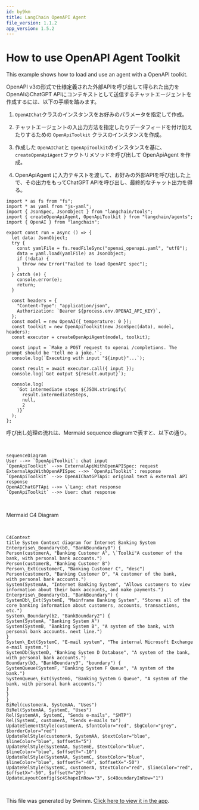 ```yaml
---
id: by9km
title: LangChain OpenAPI Agent
file_version: 1.1.2
app_version: 1.5.2
---
```


# How to use OpenAPI Agent Toolkit

This example shows how to load and use an agent with a OpenAPI toolkit.

OpenAPI v3の形式で仕様定義された外部APIを呼び出して得られた出力をOpenAIのChatGPT APIにコンテキストとして送信するチャットエージェントを作成するには、以下の手順を踏みます。

1.  `OpenAIChat`<swm-token data-swm-token=":langchain/src/llms/openai-chat.ts:81:4:4:`export class OpenAIChat extends LLM implements OpenAIInput {`"/>クラスのインスタンスをお好みのパラメータを指定して作成。

2.  チャットエージェントの入出力方法を指定したりデータフィードを付け加えたりするための `OpenApiToolkit` クラスのインスタンスを作成。

3.  作成した `OpenAIChat`<swm-token data-swm-token=":langchain/src/llms/openai-chat.ts:81:4:4:`export class OpenAIChat extends LLM implements OpenAIInput {`"/>と `OpenApiToolkit`<swm-token data-swm-token=":langchain/src/agents/agent_toolkits/openapi/openapi.ts:30:4:4:`export class OpenApiToolkit extends RequestsToolkit {`"/>のインスタンスを基に、 `createOpenApiAgent`<swm-token data-swm-token=":langchain/src/agents/agent_toolkits/openapi/openapi.ts:48:4:4:`export function createOpenApiAgent(`"/>ファクトリメソッドを呼び出して OpenApiAgent を作成。

4.  OpenApiAgent に入力テキストを渡して、お好みの外部APIを呼び出した上で、その出力をもってChatGPT APIを呼び出し、最終的なチャット出力を得る。

```
import * as fs from "fs";
import * as yaml from "js-yaml";
import { JsonSpec, JsonObject } from "langchain/tools";
import { createOpenApiAgent, OpenApiToolkit } from "langchain/agents";
import { OpenAI } from "langchain";

export const run = async () => {
  let data: JsonObject;
  try {
    const yamlFile = fs.readFileSync("openai_openapi.yaml", "utf8");
    data = yaml.load(yamlFile) as JsonObject;
    if (!data) {
      throw new Error("Failed to load OpenAPI spec");
    }
  } catch (e) {
    console.error(e);
    return;
  }

  const headers = {
    "Content-Type": "application/json",
    Authorization: `Bearer ${process.env.OPENAI_API_KEY}`,
  };
  const model = new OpenAI({ temperature: 0 });
  const toolkit = new OpenApiToolkit(new JsonSpec(data), model, headers);
  const executor = createOpenApiAgent(model, toolkit);

  const input = `Make a POST request to openai /completions. The prompt should be 'tell me a joke.'`;
  console.log(`Executing with input "${input}"...`);

  const result = await executor.call({ input });
  console.log(`Got output ${result.output}`);

  console.log(
    `Got intermediate steps ${JSON.stringify(
      result.intermediateSteps,
      null,
      2
    )}`
  );
};
```

呼び出し処理の流れは、Mermaid sequence diagramで表すと、以下の通り。

<br/>

<!--MERMAID {width:100}-->
```mermaid
sequenceDiagram
User -->> `OpenApiToolkit`: chat input
`OpenApiToolkit` -->> ExternalApiWithOpenAPISpec: request
ExternalApiWithOpenAPISpec -->> `OpenApiToolkit`: response
`OpenApiToolkit` -->> OpenAIChatGPTApi: original text & external API response
OpenAIChatGPTApi -->> \`Lang: chat response
`OpenApiToolkit` -->> User: chat response

```
<!--MCONTENT {content: "sequenceDiagram<br/>\nUser \\-\\-\\>> `OpenApiToolkit`<swm-token data-swm-token=\":langchain/src/agents/agent_toolkits/openapi/openapi.ts:30:4:4:`export class OpenApiToolkit extends RequestsToolkit {`\"/>: chat input<br/>\n`OpenApiToolkit`<swm-token data-swm-token=\":langchain/src/agents/agent_toolkits/openapi/openapi.ts:30:4:4:`export class OpenApiToolkit extends RequestsToolkit {`\"/> \\-\\-\\>> ExternalApiWithOpenAPISpec: request<br/>\nExternalApiWithOpenAPISpec \\-\\-\\>> `OpenApiToolkit`<swm-token data-swm-token=\":langchain/src/agents/agent_toolkits/openapi/openapi.ts:30:4:4:`export class OpenApiToolkit extends RequestsToolkit {`\"/>: response<br/>\n`OpenApiToolkit`<swm-token data-swm-token=\":langchain/src/agents/agent_toolkits/openapi/openapi.ts:30:4:4:`export class OpenApiToolkit extends RequestsToolkit {`\"/> \\-\\-\\>> OpenAIChatGPTApi: original text & external API response<br/>\nOpenAIChatGPTApi \\-\\-\\>> \\`Lang: chat response<br/>\n`OpenApiToolkit`<swm-token data-swm-token=\":langchain/src/agents/agent_toolkits/openapi/openapi.ts:30:4:4:`export class OpenApiToolkit extends RequestsToolkit {`\"/> \\-\\-\\>> User: chat response<br/>\n<br/>"} --->

<br/>

Mermaid C4 Diagram

<br/>

<!--MERMAID {width:50}-->
```mermaid
C4Context
title System Context diagram for Internet Banking System
Enterprise\_Boundary(b0, "BankBoundary0") {
Person(customerA, "Banking Customer A", \`Toolki"A customer of the bank, with personal bank accounts.")
Person(customerB, "Banking Customer B")
Person\_Ext(customerC, "Banking Customer C", "desc")
Person(customerD, "Banking Customer D", "A customer of the bank,
with personal bank accounts.")
System(SystemAA, "Internet Banking System", "Allows customers to view information about their bank accounts, and make payments.")
Enterprise\_Boundary(b1, "BankBoundary") {
SystemDb\_Ext(SystemE, "Mainframe Banking System", "Stores all of the core banking information about customers, accounts, transactions, etc.")
System\_Boundary(b2, "BankBoundary2") {
System(SystemA, "Banking System A")
System(SystemB, "Banking System B", "A system of the bank, with personal bank accounts. next line.")
}
System\_Ext(SystemC, "E-mail system", "The internal Microsoft Exchange e-mail system.")
SystemDb(SystemD, "Banking System D Database", "A system of the bank, with personal bank accounts.")
Boundary(b3, "BankBoundary3", "boundary") {
SystemQueue(SystemF, "Banking System F Queue", "A system of the bank.")
SystemQueue\_Ext(SystemG, "Banking System G Queue", "A system of the bank, with personal bank accounts.")
}
}
}
BiRel(customerA, SystemAA, "Uses")
BiRel(SystemAA, SystemE, "Uses")
Rel(SystemAA, SystemC, "Sends e-mails", "SMTP")
Rel(SystemC, customerA, "Sends e-mails to")
UpdateElementStyle(customerA, $fontColor="red", $bgColor="grey", $borderColor="red")
UpdateRelStyle(customerA, SystemAA, $textColor="blue", $lineColor="blue", $offsetX="5")
UpdateRelStyle(SystemAA, SystemE, $textColor="blue", $lineColor="blue", $offsetY="-10")
UpdateRelStyle(SystemAA, SystemC, $textColor="blue", $lineColor="blue", $offsetY="-40", $offsetX="-50")
UpdateRelStyle(SystemC, customerA, $textColor="red", $lineColor="red", $offsetX="-50", $offsetY="20")
UpdateLayoutConfig($c4ShapeInRow="3", $c4BoundaryInRow="1")
```
<!--MCONTENT {content: "C4Context<br/>\ntitle System Context diagram for Internet Banking System<br/>\nEnterprise\\_Boundary(b0, \"BankBoundary0\") {<br/>\nPerson(customerA, \"Banking Customer A\", \\`Toolki\"A customer of the bank, with personal bank accounts.\")<br/>\nPerson(customerB, \"Banking Customer B\")<br/>\nPerson\\_Ext(customerC, \"Banking Customer C\", \"desc\")<br/>\nPerson(customerD, \"Banking Customer D\", \"A customer of the bank,<br/>\nwith personal bank accounts.\")<br/>\nSystem(SystemAA, \"Internet Banking System\", \"Allows customers to view information about their bank accounts, and make payments.\")<br/>\nEnterprise\\_Boundary(b1, \"BankBoundary\") {<br/>\nSystemDb\\_Ext(SystemE, \"Mainframe Banking System\", \"Stores all of the core banking information about customers, accounts, transactions, etc.\")<br/>\nSystem\\_Boundary(b2, \"BankBoundary2\") {<br/>\nSystem(SystemA, \"Banking System A\")<br/>\nSystem(SystemB, \"Banking System B\", \"A system of the bank, with personal bank accounts. next line.\")<br/>\n}<br/>\nSystem\\_Ext(SystemC, \"E-mail system\", \"The internal Microsoft Exchange e-mail system.\")<br/>\nSystemDb(SystemD, \"Banking System D Database\", \"A system of the bank, with personal bank accounts.\")<br/>\nBoundary(b3, \"BankBoundary3\", \"boundary\") {<br/>\nSystemQueue(SystemF, \"Banking System F Queue\", \"A system of the bank.\")<br/>\nSystemQueue\\_Ext(SystemG, \"Banking System G Queue\", \"A system of the bank, with personal bank accounts.\")<br/>\n}<br/>\n}<br/>\n}<br/>\nBiRel(customerA, SystemAA, \"Uses\")<br/>\nBiRel(SystemAA, SystemE, \"Uses\")<br/>\nRel(SystemAA, SystemC, \"Sends e-mails\", \"SMTP\")<br/>\nRel(SystemC, customerA, \"Sends e-mails to\")<br/>\nUpdateElementStyle(customerA, $fontColor=\"red\", $bgColor=\"grey\", $borderColor=\"red\")<br/>\nUpdateRelStyle(customerA, SystemAA, $textColor=\"blue\", $lineColor=\"blue\", $offsetX=\"5\")<br/>\nUpdateRelStyle(SystemAA, SystemE, $textColor=\"blue\", $lineColor=\"blue\", $offsetY=\"-10\")<br/>\nUpdateRelStyle(SystemAA, SystemC, $textColor=\"blue\", $lineColor=\"blue\", $offsetY=\"-40\", $offsetX=\"-50\")<br/>\nUpdateRelStyle(SystemC, customerA, $textColor=\"red\", $lineColor=\"red\", $offsetX=\"-50\", $offsetY=\"20\")<br/>\nUpdateLayoutConfig($c4ShapeInRow=\"3\", $c4BoundaryInRow=\"1\")"} --->

<br/>

This file was generated by Swimm. [Click here to view it in the app](/repos/Z2l0aHViJTNBJTNBbGFuZ2NoYWluanMlM0ElM0FtbWl6dXRhbmk=/docs/by9km).
